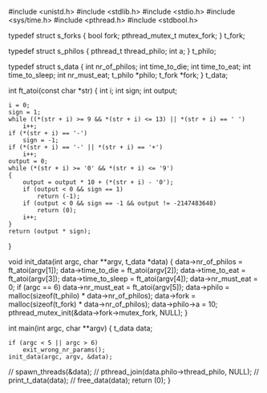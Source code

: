 #include <unistd.h>
#include <stdlib.h>
#include <stdio.h>
#include <sys/time.h>
#include <pthread.h>
#include <stdbool.h>

typedef struct s_forks
{
	bool			fork;
	pthread_mutex_t	mutex_fork;
}	t_fork;

typedef struct s_philos
{
	pthread_t		thread_philo;
	int				a;
}	t_philo;

typedef struct s_data
{
	int			nr_of_philos;
	int			time_to_die;
	int			time_to_eat;
	int			time_to_sleep;
	int			nr_must_eat;
	t_philo		*philo;
	t_fork		*fork;
}	t_data;

int	ft_atoi(const char *str)
{
	int	i;
	int	sign;
	int	output;

	i = 0;
	sign = 1;
	while ((*(str + i) >= 9 && *(str + i) <= 13) || *(str + i) == ' ')
		i++;
	if (*(str + i) == '-')
		sign = -1;
	if (*(str + i) == '-' || *(str + i) == '+')
		i++;
	output = 0;
	while (*(str + i) >= '0' && *(str + i) <= '9')
	{
		output = output * 10 + (*(str + i) - '0');
		if (output < 0 && sign == 1)
			return (-1);
		if (output < 0 && sign == -1 && output != -2147483648)
			return (0);
		i++;
	}
	return (output * sign);
}

void	init_data(int argc, char **argv, t_data *data)
{
	data->nr_of_philos = ft_atoi(argv[1]);
	data->time_to_die = ft_atoi(argv[2]);
	data->time_to_eat = ft_atoi(argv[3]);
	data->time_to_sleep = ft_atoi(argv[4]);
	data->nr_must_eat = 0;
	if (argc == 6)
		data->nr_must_eat = ft_atoi(argv[5]);
	data->philo = malloc(sizeof(t_philo) * data->nr_of_philos);
	data->fork = malloc(sizeof(t_fork) * data->nr_of_philos);
	data->philo->a = 10;
	pthread_mutex_init(&data->fork->mutex_fork, NULL);
}

int	main(int argc, char **argv)
{
	t_data	data;

	if (argc < 5 || argc > 6)
		exit_wrong_nr_params();
	init_data(argc, argv, &data);
//	spawn_threads(&data);
//	pthread_join(data.philo->thread_philo, NULL);
//	print_t_data(data);
//	free_data(data);
	return (0);
}
